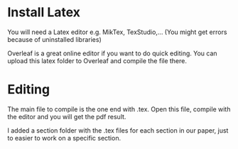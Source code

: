 # Install Latex

You will need a Latex editor e.g. MikTex, TexStudio,... (You might get errors because of uninstalled libraries)

Overleaf is a great online editor if you want to do quick editing. You can upload this latex folder to Overleaf and compile the file there.

# Editing

The main file to compile is the one end with .tex. Open this file, compile with the editor and you will get the pdf result.

I added a section folder with the .tex files for each section in our paper, just to easier to work on a specific section.
